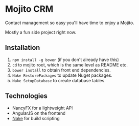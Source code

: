 # Mojito CRM 
Contact management so easy you'll have time to enjoy a Mojito. 

Mostly a fun side project right now. 

## Installation

1. `npm install -g bower` (if you don't already have this)
2. `cd` to mojito root, which is the same level as README etc. 
3. `bower install` to obtain front end dependencies.
4. `Nake RestorePackages` to update Nuget packages.
5. `Nake SetupDatabase` to create database tables.

## Technologies

- NancyFX for a lightweight API
- AngularJS on the frontend
- [Nake](https://github.com/yevhen/Nake) for build scripting
